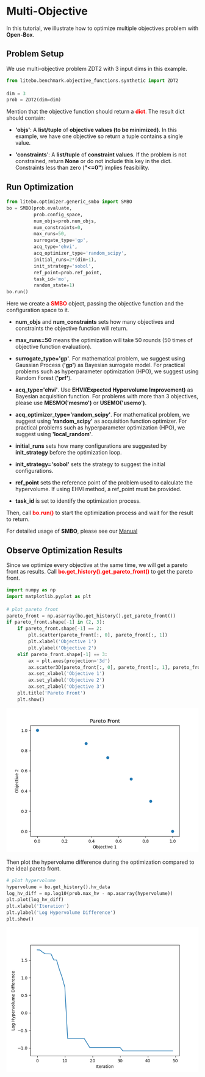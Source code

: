 # Multi-Objective

In this tutorial, we illustrate how to optimize multiple objectives problem with **Open-Box**.

## Problem Setup

We use multi-objective problem ZDT2 with 3 input dims in this example.

```python
from litebo.benchmark.objective_functions.synthetic import ZDT2

dim = 3
prob = ZDT2(dim=dim)
```

Mention that the objective function should return a <font color=#FF0000>**dict**.</font>
The result dict should contain:

+ **'objs'**: A **list/tuple** of **objective values (to be minimized)**. 
In this example, we have one objective so return a tuple contains a single value.

+ **'constraints**': A **list/tuple** of **constraint values**.
If the problem is not constrained, return **None** or do not include this key in the dict.
Constraints less than zero (**"<=0"**) implies feasibility.

## Run Optimization

```python
from litebo.optimizer.generic_smbo import SMBO
bo = SMBO(prob.evaluate,
          prob.config_space,
          num_objs=prob.num_objs,
          num_constraints=0,
          max_runs=50,
          surrogate_type='gp',
          acq_type='ehvi',
          acq_optimizer_type='random_scipy',
          initial_runs=2*(dim+1),
          init_strategy='sobol',
          ref_point=prob.ref_point,
          task_id='mo',
          random_state=1)
bo.run()
```

Here we create a <font color=#FF0000>**SMBO**</font> object, passing the objective function and the 
configuration space to it. 

+ **num_objs** and **num_constraints** sets how many objectives and constraints the objective function will return.

+ **max_runs=50** means the optimization will take 50 rounds (50 times of objective function evaluation). 

+ **surrogate_type='gp'**. For mathematical problem, we suggest using Gaussian Process (**'gp'**) as Bayesian surrogate
model. For practical problems such as hyperparameter optimization (HPO), we suggest using Random Forest (**'prf'**).

+ **acq_type='ehvi'**. Use **EHVI(Expected Hypervolume Improvement)** as Bayesian acquisition function. For problems with more than 3 objectives, please
use **MESMO('mesmo')** or **USEMO('usemo')**.

+ **acq_optimizer_type='random_scipy'**. For mathematical problem, we suggest using **'random_scipy'** as
acquisition function optimizer. For practical problems such as hyperparameter optimization (HPO), we suggest
using **'local_random'**.

+ **initial_runs** sets how many configurations are suggested by **init_strategy** before the optimization loop.

+ **init_strategy='sobol'** sets the strategy to suggest the initial configurations.

+ **ref_point** sets the reference point of the problem used to calculate the hypervolume. If using EHVI method,
a ref_point must be provided.

+ **task_id** is set to identify the optimization process.

Then, call <font color=#FF0000>**bo.run()**</font> to start the optimization process and wait for the result to return.

For detailed usage of **SMBO**, please see our [Manual](../manual/manual)

## Observe Optimization Results

Since we optimize every objective at the same time, we will get a pareto front as results.
Call <font color=#FF0000>**bo.get_history().get_pareto_front()**</font> to get the pareto front.

```python
import numpy as np
import matplotlib.pyplot as plt

# plot pareto front
pareto_front = np.asarray(bo.get_history().get_pareto_front())
if pareto_front.shape[-1] in (2, 3):
    if pareto_front.shape[-1] == 2:
        plt.scatter(pareto_front[:, 0], pareto_front[:, 1])
        plt.xlabel('Objective 1')
        plt.ylabel('Objective 2')
    elif pareto_front.shape[-1] == 3:
        ax = plt.axes(projection='3d')
        ax.scatter3D(pareto_front[:, 0], pareto_front[:, 1], pareto_front[:, 2])
        ax.set_xlabel('Objective 1')
        ax.set_ylabel('Objective 2')
        ax.set_zlabel('Objective 3')
    plt.title('Pareto Front')
    plt.show()
```

![](../assets/plot_pareto_front_zdt2.png)

Then plot the hypervolume difference during the optimization compared to the ideal pareto front.

```python
# plot hypervolume
hypervolume = bo.get_history().hv_data
log_hv_diff = np.log10(prob.max_hv - np.asarray(hypervolume))
plt.plot(log_hv_diff)
plt.xlabel('Iteration')
plt.ylabel('Log Hypervolume Difference')
plt.show()
```

![](../assets/plot_hypervolume_zdt2.png)

